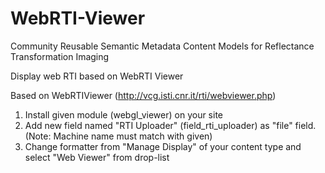 # WebRTI-Viewer

Community Reusable Semantic Metadata Content Models for Reflectance Transformation Imaging

Display web RTI based on WebRTI Viewer

Based on WebRTIViewer (http://vcg.isti.cnr.it/rti/webviewer.php)

1) Install given module (webgl_viewer) on your site 
2) Add new field named "RTI Uploader" (field_rti_uploader) as "file" field. (Note: Machine name must match with given) 
3) Change formatter from "Manage Display" of your content type and select "Web Viewer" from drop-list 

